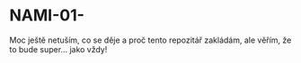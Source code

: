# NAMI-01-
Moc ještě netuším, co se děje a proč tento repozitář zakládám, ale věřím, že to bude super... jako vždy!
